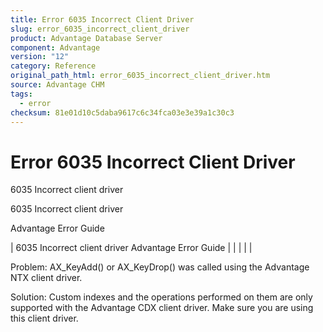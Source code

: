 ```yaml
---
title: Error 6035 Incorrect Client Driver
slug: error_6035_incorrect_client_driver
product: Advantage Database Server
component: Advantage
version: "12"
category: Reference
original_path_html: error_6035_incorrect_client_driver.htm
source: Advantage CHM
tags:
  - error
checksum: 81e01d10c5daba9617c6c34fca03e3e39a1c30c3
---
```


# Error 6035 Incorrect Client Driver

6035 Incorrect client driver

6035 Incorrect client driver

Advantage Error Guide

| 6035 Incorrect client driver  Advantage Error Guide |  |  |  |  |

Problem: AX\_KeyAdd() or AX\_KeyDrop() was called using the Advantage NTX client driver.

Solution: Custom indexes and the operations performed on them are only supported with the Advantage CDX client driver. Make sure you are using this client driver.
